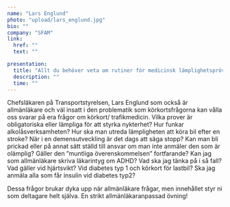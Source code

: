 ```yaml
---
name: "Lars Englund"
photo: "upload/lars_englund.jpg"
bio: ""
company: "SFAM"
link:
  href: ""
  text: ""  

presentation:
  title: "Allt du behöver veta om rutiner för medicinsk lämplighetsprövning för körkort. Frågan är fri!"
  description: ""
  time: ""
---
```

Chefsläkaren på Transportstyrelsen, Lars Englund som också är allmänläkare och väl insatt i den problematik som körkortsfrågorna kan vålla oss svarar på era frågor om körkort/ trafikmedicin. Vilka prover är obligatoriska eller lämpliga för att styrka nykterhet? Hur funkar alkolåsverksamheten? Hur ska man utreda lämpligheten att köra bil efter en stroke? När i en demensutveckling är det dags att säga stopp? Kan man bli prickad eller på annat sätt ställd till ansvar om man inte anmäler den som är olämplig? Gäller den ”muntliga överenskommelsen” fortfarande? Kan jag som allmänläkare skriva läkarintyg om ADHD? Vad ska jag tänka på i så fall? Vad gäller vid hjärtsvikt? Vid diabetes typ 1 och körkort för lastbil? Ska jag anmäla alla som får insulin vid diabetes typ2?

Dessa frågor brukar dyka upp när allmänläkare frågar, men innehållet styr ni som deltagare helt själva. En strikt allmänläkaranpassad övning!